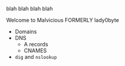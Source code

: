 blah blah blah blah

Welcome to Malvicious
FORMERLY lady0byte


- Domains
- DNS
  - A records
  - CNAMES
- `dig` and `nslookup`
